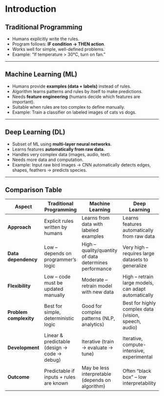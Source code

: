 # Introduction


## Traditional Programming
- Humans explicitly write the rules.
- Program follows: **IF condition → THEN action**.
- Works well for simple, well-defined problems.
- Example: “If temperature > 30°C, turn on fan.”

---

## Machine Learning (ML)
- Humans provide **examples (data + labels)** instead of rules.
- Algorithm learns patterns and rules by itself to make predictions.
- Needs **feature engineering** (humans decide which features are important).
- Suitable when rules are too complex to define manually.
- Example: Train a classifier on labeled images of cats vs dogs.

---

## Deep Learning (DL)
- Subset of ML using **multi-layer neural networks**.
- Learns features **automatically from raw data**.
- Handles very complex data (images, audio, text).
- Needs more data and computation.
- Example: Input raw bird images → CNN automatically detects edges, shapes, feathers → predicts species.

---

## Comparison Table
 

| Aspect               | Traditional Programming                               | Machine Learning                                               | Deep Learning                                      |
|-----------------------|-------------------------------------------------------|----------------------------------------------------------------|---------------------------------------------------|
| **Approach**          | Explicit rules written by humans                      | Learns from data with labeled examples                         | Learns features automatically from raw data        |
| **Data dependency**   | Low – depends on programmer’s logic                   | High – quality/quantity of data determines performance         | Very high – requires large datasets to generalize  |
| **Flexibility**       | Low – code must be updated manually                   | Moderate – retrain model with new data                         | High – retrain large models, can adapt automatically |
| **Problem complexity**| Best for simple, deterministic logic                  | Good for complex patterns (NLP, analytics)                     | Best for highly complex data (vision, speech, audio)|
| **Development**       | Linear & predictable (design → code → debug)          | Iterative (train → evaluate → tune)                            | Iterative, compute-intensive, experimental          |
| **Outcome**           | Predictable if inputs + rules are known               | May be less interpretable (depends on algorithm)                | Often “black box” – low interpretability            |**Best for**        | Simple, rule-based tasks           | Structured data with clear features      | Complex data (images, speech, audio)    |

